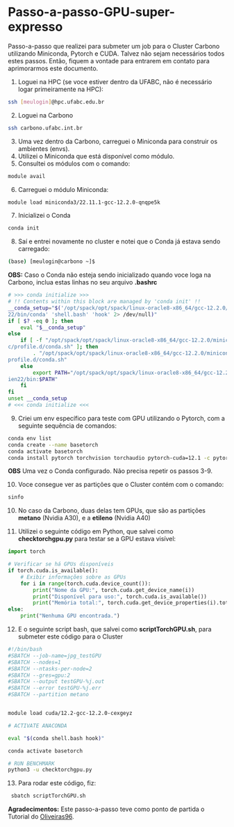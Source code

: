 # Passo-a-passo-GPU-super-expresso

Passo-a-passo que realizei para submeter um job para o Cluster Carbono utilizando Miniconda, Pytorch e CUDA. Talvez não sejam necessários todos estes passos. Então, fiquem a vontade para entrarem em contato para aprimorarmos este documento. 

1. Loguei na HPC (se voce estiver dentro da UFABC, não é necessário logar primeiramente na HPC):

```bash
ssh [meulogin]@hpc.ufabc.edu.br
```

2. Loguei na Carbono

```bash
ssh carbono.ufabc.int.br
```

3. Uma vez dentro da Carbono, carreguei o Miniconda para construir os ambientes (envs). 
4. Utilizei o Miniconda que está disponível como módulo.
5. Consultei os módulos com o comando:
```bash
module avail
```
6. Carreguei o módulo Miniconda:
```bash
module load miniconda3/22.11.1-gcc-12.2.0-qnqpe5k
```
7. Inicializei o Conda
```bash
conda init
```
 8. Saí e entrei novamente no cluster e notei que o Conda já estava sendo carregado:
```bash
(base) [meulogin@carbono ~]$
 ```

**OBS:** Caso o Conda não esteja sendo inicializado quando voce loga na Carbono, inclua estas linhas no seu arquivo **.bashrc**

```bash
# >>> conda initialize >>>
# !! Contents within this block are managed by 'conda init' !!
__conda_setup="$('/opt/spack/opt/spack/linux-oracle8-x86_64/gcc-12.2.0/miniconda3-22.11.1-qnqpe5kjmlj72r2lv6k4dffgsepien
22/bin/conda' 'shell.bash' 'hook' 2> /dev/null)"
if [ $? -eq 0 ]; then
    eval "$__conda_setup"
else
    if [ -f "/opt/spack/opt/spack/linux-oracle8-x86_64/gcc-12.2.0/miniconda3-22.11.1-qnqpe5kjmlj72r2lv6k4dffgsepien22/et
c/profile.d/conda.sh" ]; then
        . "/opt/spack/opt/spack/linux-oracle8-x86_64/gcc-12.2.0/miniconda3-22.11.1-qnqpe5kjmlj72r2lv6k4dffgsepien22/etc/
profile.d/conda.sh"
    else
        export PATH="/opt/spack/opt/spack/linux-oracle8-x86_64/gcc-12.2.0/miniconda3-22.11.1-qnqpe5kjmlj72r2lv6k4dffgsep
ien22/bin:$PATH"
    fi
fi
unset __conda_setup
# <<< conda initialize <<<
```

9. Criei um env específico para teste com GPU utilizando o Pytorch, com a seguinte sequência de comandos:
```bash
conda env list
conda create --name basetorch
conda activate basetorch
conda install pytorch torchvision torchaudio pytorch-cuda=12.1 -c pytorch -c nvidia
```


**OBS** Uma vez o Conda configurado. Não precisa repetir os passos 3-9.

10. Voce consegue ver as partições que o Cluster contém com o comando:

```bash
sinfo
 ```

10. No caso da Carbono, duas delas tem GPUs, que são as partições **metano** (Nvidia A30), e a **etileno** (Nvidia A40)

11. Utilizei o seguinte código em Python, que salvei como **checktorchgpu.py** para testar se a GPU estava visível: 
```python
import torch

# Verificar se há GPUs disponíveis
if torch.cuda.is_available():
    # Exibir informações sobre as GPUs
    for i in range(torch.cuda.device_count()):
        print("Nome da GPU:", torch.cuda.get_device_name(i))
        print("Disponível para uso:", torch.cuda.is_available())
        print("Memória total:", torch.cuda.get_device_properties(i).total_memory)
else:
    print("Nenhuma GPU encontrada.")
```
12. E o seguinte script bash, que salvei como  **scriptTorchGPU.sh**, para submeter este código para o Cluster

```bash
#!/bin/bash
#SBATCH --job-name=jpg_testGPU
#SBATCH --nodes=1
#SBATCH --ntasks-per-node=2
#SBATCH --gres=gpu:2
#SBATCH --output testGPU-%j.out
#SBATCH --error testGPU-%j.err
#SBATCH --partition metano


module load cuda/12.2-gcc-12.2.0-cexgeyz

# ACTIVATE ANACONDA

eval "$(conda shell.bash hook)"

conda activate basetorch

# RUN BENCHMARK
python3 -u checktorchgpu.py
```

13. Para rodar este código, fiz:
```bash
 sbatch scriptTorchGPU.sh
```

**Agradecimentos:** Este passo-a-passo teve como ponto de partida o Tutorial do [Oliveiras96](https://github.com/Oliveiras96/Tutorial-espresso-2023). 

